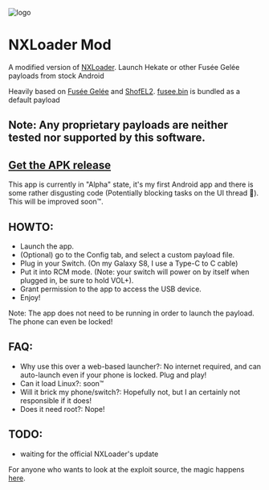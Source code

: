 ![logo](https://i.imgur.com/o335KYo.png "logo")

# NXLoader Mod
A modified version of [NXLoader](https://github.com/DavidBuchanan314/NXLoader). Launch Hekate or other Fusée Gelée payloads from stock Android

Heavily based on [Fusée Gelée](https://github.com/reswitched/fusee-launcher/) and [ShofEL2](https://github.com/fail0verflow/shofel2). [fusee.bin](https://github.com/ktemkin/Atmosphere/tree/poc_nvidia/fusee) is bundled as a default payload

## Note: Any proprietary payloads are neither tested nor supported by this software.

## [Get the APK release](https://github.com/annson24/NXLoader/releases)

This app is currently in "Alpha" state, it's my first Android app and there
is some rather disgusting code (Potentially blocking tasks on the UI thread 🤢). This will be improved soon™.

## HOWTO:
- Launch the app.
- (Optional) go to the Config tab, and select a custom payload file.
- Plug in your Switch. (On my Galaxy S8, I use a Type-C to C cable)
- Put it into RCM mode. (Note: your switch will power on by itself when plugged in, be sure to hold VOL+).
- Grant permission to the app to access the USB device.
- Enjoy!

Note: The app does not need to be running in order to launch the payload. The phone can even be locked!

## FAQ:
- Why use this over a web-based launcher?: No internet required, and can auto-launch even if your phone is locked. Plug and play!
- Can it load Linux?: soon™
- Will it brick my phone/switch?: Hopefully not, but I an certainly not responsible if it does!
- Does it need root?: Nope!

## TODO:
- waiting for the official NXLoader's update

For anyone who wants to look at the exploit source, the magic happens [here](https://github.com/annson24/NXLoader/blob/master/app/src/main/java/io/github/annson24/nxloader/PrimaryLoader.java).
